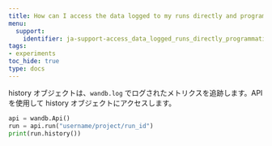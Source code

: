 ```yaml
---
title: How can I access the data logged to my runs directly and programmatically?
menu:
  support:
    identifier: ja-support-access_data_logged_runs_directly_programmatically
tags:
- experiments
toc_hide: true
type: docs
---
```


history オブジェクトは、`wandb.log` でログされたメトリクスを追跡します。API を使用して history オブジェクトにアクセスします。

```python
api = wandb.Api()
run = api.run("username/project/run_id")
print(run.history())
```
